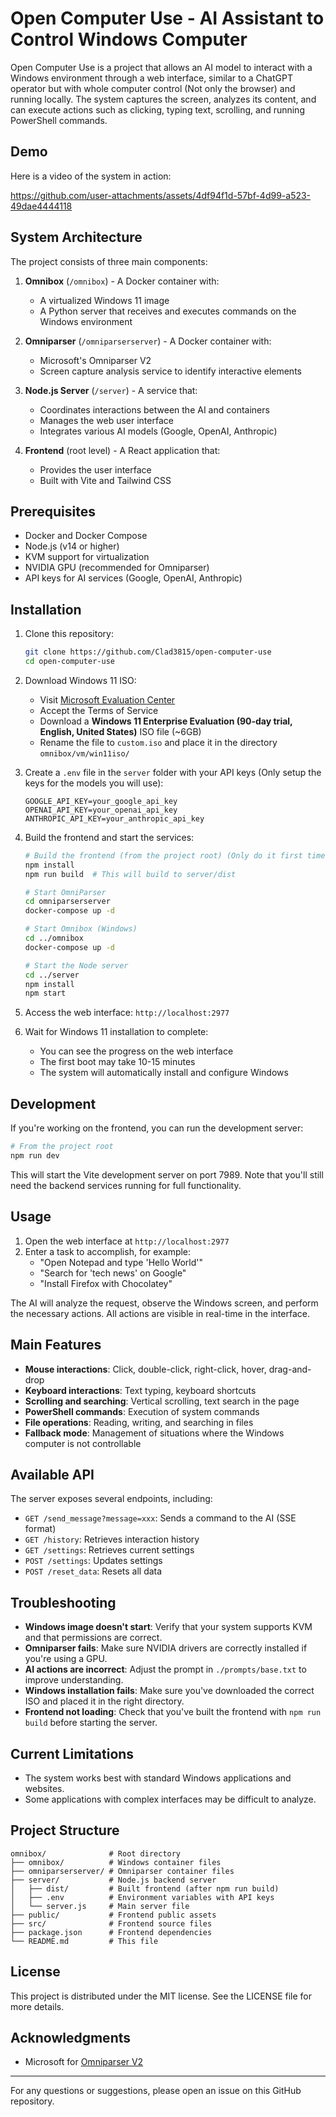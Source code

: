 # Open Computer Use - AI Assistant to Control Windows Computer

Open Computer Use is a project that allows an AI model to interact with a Windows environment through a web interface, similar to a ChatGPT operator but with whole computer control (Not only the browser) and running locally. The system captures the screen, analyzes its content, and can execute actions such as clicking, typing text, scrolling, and running PowerShell commands.


## Demo

Here is a video of the system in action:

https://github.com/user-attachments/assets/4df94f1d-57bf-4d99-a523-49dae4444118


## System Architecture

The project consists of three main components:

1. **Omnibox** (`/omnibox`) - A Docker container with:
   - A virtualized Windows 11 image
   - A Python server that receives and executes commands on the Windows environment

2. **Omniparser** (`/omniparserserver`) - A Docker container with:
   - Microsoft's Omniparser V2
   - Screen capture analysis service to identify interactive elements

3. **Node.js Server** (`/server`) - A service that:
   - Coordinates interactions between the AI and containers
   - Manages the web user interface
   - Integrates various AI models (Google, OpenAI, Anthropic)

4. **Frontend** (root level) - A React application that:
   - Provides the user interface
   - Built with Vite and Tailwind CSS

## Prerequisites

- Docker and Docker Compose
- Node.js (v14 or higher)
- KVM support for virtualization
- NVIDIA GPU (recommended for Omniparser)
- API keys for AI services (Google, OpenAI, Anthropic)

## Installation

1. Clone this repository:
   ```bash
   git clone https://github.com/Clad3815/open-computer-use
   cd open-computer-use
   ```

2. Download Windows 11 ISO:
   - Visit [Microsoft Evaluation Center](https://www.microsoft.com/en-us/evalcenter/evaluate-windows-11-enterprise)
   - Accept the Terms of Service
   - Download a **Windows 11 Enterprise Evaluation (90-day trial, English, United States)** ISO file (~6GB)
   - Rename the file to `custom.iso` and place it in the directory `omnibox/vm/win11iso/`

3. Create a `.env` file in the `server` folder with your API keys (Only setup the keys for the models you will use):
   ```
   GOOGLE_API_KEY=your_google_api_key
   OPENAI_API_KEY=your_openai_api_key
   ANTHROPIC_API_KEY=your_anthropic_api_key
   ```

4. Build the frontend and start the services:
   ```bash
   # Build the frontend (from the project root) (Only do it first time)
   npm install
   npm run build  # This will build to server/dist
   
   # Start OmniParser
   cd omniparserserver
   docker-compose up -d
   
   # Start Omnibox (Windows)
   cd ../omnibox
   docker-compose up -d
   
   # Start the Node server
   cd ../server
   npm install
   npm start
   ```

5. Access the web interface: `http://localhost:2977`

6. Wait for Windows 11 installation to complete:
   - You can see the progress on the web interface
   - The first boot may take 10-15 minutes
   - The system will automatically install and configure Windows


## Development

If you're working on the frontend, you can run the development server:

```bash
# From the project root
npm run dev
```

This will start the Vite development server on port 7989. Note that you'll still need the backend services running for full functionality.

## Usage

1. Open the web interface at `http://localhost:2977`
2. Enter a task to accomplish, for example:
   - "Open Notepad and type 'Hello World'"
   - "Search for 'tech news' on Google"
   - "Install Firefox with Chocolatey"

The AI will analyze the request, observe the Windows screen, and perform the necessary actions. All actions are visible in real-time in the interface.

## Main Features

- **Mouse interactions**: Click, double-click, right-click, hover, drag-and-drop
- **Keyboard interactions**: Text typing, keyboard shortcuts
- **Scrolling and searching**: Vertical scrolling, text search in the page
- **PowerShell commands**: Execution of system commands
- **File operations**: Reading, writing, and searching in files
- **Fallback mode**: Management of situations where the Windows computer is not controllable

## Available API

The server exposes several endpoints, including:

- `GET /send_message?message=xxx`: Sends a command to the AI (SSE format)
- `GET /history`: Retrieves interaction history
- `GET /settings`: Retrieves current settings
- `POST /settings`: Updates settings
- `POST /reset_data`: Resets all data

## Troubleshooting

- **Windows image doesn't start**: Verify that your system supports KVM and that permissions are correct.
- **Omniparser fails**: Make sure NVIDIA drivers are correctly installed if you're using a GPU.
- **AI actions are incorrect**: Adjust the prompt in `./prompts/base.txt` to improve understanding.
- **Windows installation fails**: Make sure you've downloaded the correct ISO and placed it in the right directory.
- **Frontend not loading**: Check that you've built the frontend with `npm run build` before starting the server.

## Current Limitations

- The system works best with standard Windows applications and websites.
- Some applications with complex interfaces may be difficult to analyze.

## Project Structure

```
omnibox/              # Root directory
├── omnibox/          # Windows container files
├── omniparserserver/ # Omniparser container files
├── server/           # Node.js backend server
│   ├── dist/         # Built frontend (after npm run build)
│   ├── .env          # Environment variables with API keys
│   └── server.js     # Main server file
├── public/           # Frontend public assets
├── src/              # Frontend source files
├── package.json      # Frontend dependencies
└── README.md         # This file
```

## License

This project is distributed under the MIT license. See the LICENSE file for more details.


## Acknowledgments

- Microsoft for [Omniparser V2](https://github.com/microsoft/OmniParser)

---

For any questions or suggestions, please open an issue on this GitHub repository.
